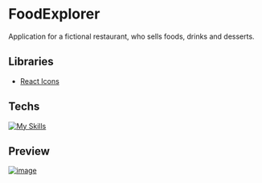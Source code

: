 # FoodExplorer
Application for a fictional restaurant, who sells foods, drinks and desserts.

## Libraries
- [React Icons](https://react-icons.github.io/react-icons/)

## Techs

[![My Skills](https://skillicons.dev/icons?i=react,styledcomponents,vite)](https://skillicons.dev)

## Preview

[![image](https://user-images.githubusercontent.com/86017907/179060688-590eac0e-1195-4bad-80d3-8c848b0af5e2.png)](/LICENSE)
